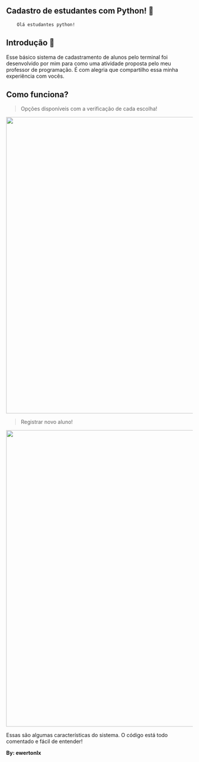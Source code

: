 ## Cadastro de estudantes com Python! 🐍
```shell
    Olá estudantes python!
```

## Introdução 📖
Esse básico sistema de cadastramento de alunos pelo terminal foi desenvolvido por mim para como uma atividade proposta pelo meu professor de programação.
É com alegria que compartilho essa minha experiência com vocês.

## Como funciona?
> Opções disponíveis com a verificação de cada escolha!

<img width="800px" src="image2.png">

> Registrar novo aluno!

<img width="800px" heigth="500px" src="image.png">

Essas são algumas características do sistema. O código está todo comentado e fácil de entender!

**By: ewertonlx**